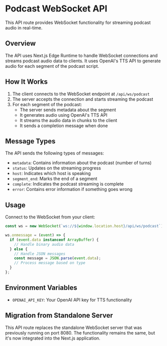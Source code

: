 # Podcast WebSocket API

This API route provides WebSocket functionality for streaming podcast audio in real-time.

## Overview

The API uses Next.js Edge Runtime to handle WebSocket connections and streams podcast audio data to clients. It uses OpenAI's TTS API to generate audio for each segment of the podcast script.

## How It Works

1. The client connects to the WebSocket endpoint at `/api/ws/podcast`
2. The server accepts the connection and starts streaming the podcast
3. For each segment of the podcast:
   - The server sends metadata about the segment
   - It generates audio using OpenAI's TTS API
   - It streams the audio data in chunks to the client
   - It sends a completion message when done

## Message Types

The API sends the following types of messages:

- `metadata`: Contains information about the podcast (number of turns)
- `status`: Updates on the streaming progress
- `host`: Indicates which host is speaking
- `segment_end`: Marks the end of a segment
- `complete`: Indicates the podcast streaming is complete
- `error`: Contains error information if something goes wrong

## Usage

Connect to the WebSocket from your client:

```javascript
const ws = new WebSocket(`ws://${window.location.host}/api/ws/podcast`);

ws.onmessage = (event) => {
  if (event.data instanceof ArrayBuffer) {
    // Handle binary audio data
  } else {
    // Handle JSON messages
    const message = JSON.parse(event.data);
    // Process message based on type
  }
};
```

## Environment Variables

- `OPENAI_API_KEY`: Your OpenAI API key for TTS functionality

## Migration from Standalone Server

This API route replaces the standalone WebSocket server that was previously running on port 8080. The functionality remains the same, but it's now integrated into the Next.js application. 
